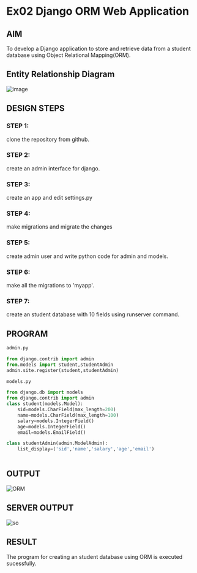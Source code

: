 # Ex02 Django ORM Web Application

## AIM
To develop a Django application to store and retrieve data from a student database using Object Relational Mapping(ORM).

## Entity Relationship Diagram
![image](https://user-images.githubusercontent.com/121165979/233148181-b66f57d0-b64f-4b56-9f11-583b9a36bae2.png)


## DESIGN STEPS

### STEP 1:
clone the repository from github.

### STEP 2:
create an admin interface for django.

### STEP 3:
create an app and edit settings.py

### STEP 4:
make migrations and migrate the changes

### STEP 5:
create admin user and write python code for admin and models.

### STEP 6:
make all the migrations to 'myapp'.

### STEP 7:
create an student database with 10 fields using runserver command.

## PROGRAM
```python
admin.py

from django.contrib import admin
from.models import student,studentAdmin
admin.site.register(student,studentAdmin)

models.py

from django.db import models
from django.contrib import admin
class student(models.Model):
    sid=models.CharField(max_length=200)
    name=models.CharField(max_length=100)
    salary=models.IntegerField()
    age=models.IntegerField()
    email=models.EmailField()

class studentAdmin(admin.ModelAdmin):
    list_display=('sid','name','salary','age','email')
    
```

## OUTPUT
![ORM](https://user-images.githubusercontent.com/120554177/234289744-5b2ed9ae-1ae8-4a2d-952a-f80812438834.png)


## SERVER OUTPUT
![so](https://user-images.githubusercontent.com/120554177/234290043-a0254369-40e3-4e84-9d7f-9ab0dc43cf39.png)

## RESULT
The program for creating an student database using ORM is executed sucessfully.
